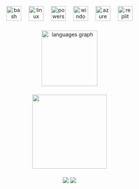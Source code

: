 <!--
**zircomars/zircomars** is a ✨ _special_ ✨ repository because its `README.md` (this file) appears on your GitHub profile.

Here are some ideas to get you started:

- 🔭 I’m currently working on ...
- 🌱 I’m currently learning ...
- 👯 I’m looking to collaborate on ...
- 🤔 I’m looking for help with ...
- 💬 Ask me about ...
- 📫 How to reach me: ...
- 😄 Pronouns: ...
- ⚡ Fun fact: ...
-->

<!--
profile generaattori image; https://profile-readme-generator.com/

-->

<!-- minun omat skillit START HERE -->
<div align="center">
  <img src="https://cdn.simpleicons.org/gnubash/4EAA25" height="40" alt="bash logo"  />
  <img width="12" />
  <img src="https://cdn.jsdelivr.net/gh/devicons/devicon/icons/linux/linux-original.svg" height="40" alt="linux logo"  />
  <img width="12" />
  <img src="https://skillicons.dev/icons?i=powershell" height="40" alt="powershell logo"  />
  <img width="12" />
  <img src="https://cdn.simpleicons.org/windows/0078D6" height="40" alt="windows8 logo"  />
  <img width="12" />
  <img src="https://cdn.simpleicons.org/microsoftazure/0078D4" height="40" alt="azure logo"  />
  <img width="12" />
  <img src="https://skillicons.dev/icons?i=replit" height="40" alt="replit logo"  />
</div>

###
<!-- minun omat stats ja yleiset programming skillit ajankohdat START HERE -->

<div align="center">
  <img src="https://github-readme-stats.vercel.app/api/top-langs?username=zircomars&locale=en&hide_title=false&layout=compact&card_width=320&langs_count=5&theme=dracula&hide_border=false&order=2" height="150" alt="languages graph"  />
</div>

###

<!-- gif kuva animaatio START HERE -->

<div align="center">
  <img height="200" src="https://i.pinimg.com/originals/6a/b5/19/6ab5193fd83c03eca09a2a378a2db418.gif"  />
</div>

###

<!-- commits utc +8.00 time -->
<div align="center">
  <img src="https://github-profile-summary-cards.vercel.app/api/cards/profile-details?username=zircomars&theme=nord_dark" >
  
  <!-- utcoffset = [luku] , time zone vyöhykke luku-->
  <img src="http://github-profile-summary-cards.vercel.app/api/cards/productive-time?username=zircomars&theme=nord_dark&utcOffset=2">
</div>




